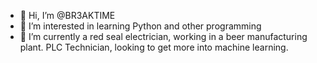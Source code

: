 - 👋 Hi, I’m @BR3AKTIME
- 👀 I’m interested in learning Python and other programming
- 🌱 I’m currently a red seal electrician, working in a beer manufacturing plant. PLC Technician, looking to get more into machine learning.



<!---
BR3AKTIME/BR3AKTIME is a ✨ special ✨ repository because its `README.md` (this file) appears on your GitHub profile.
You can click the Preview link to take a look at your changes.
--->
